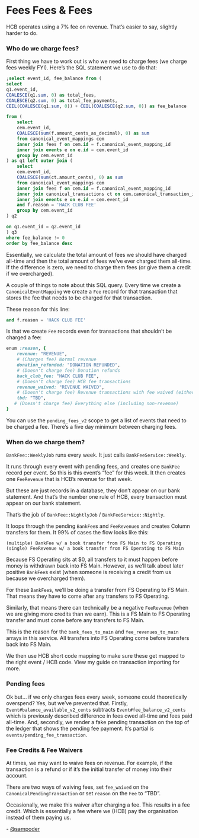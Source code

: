 # Fees Fees & Fees
HCB operates using a 7% fee on revenue. That’s easier to say, slightly harder to do.

### Who do we charge fees?
First thing we have to work out is who we need to charge fees (we charge fees weekly FYI). Here’s the SQL statement we use to do that:

```sql
;select event_id, fee_balance from (
select
q1.event_id,
COALESCE(q1.sum, 0) as total_fees,
COALESCE(q2.sum, 0) as total_fee_payments,
CEIL(COALESCE(q1.sum, 0)) + CEIL(COALESCE(q2.sum, 0)) as fee_balance

from (
    select
    cem.event_id,
    COALESCE(sum(f.amount_cents_as_decimal), 0) as sum
    from canonical_event_mappings cem
    inner join fees f on cem.id = f.canonical_event_mapping_id
    inner join events e on e.id = cem.event_id
    group by cem.event_id
) as q1 left outer join (
    select
    cem.event_id,
    COALESCE(sum(ct.amount_cents), 0) as sum
    from canonical_event_mappings cem
    inner join fees f on cem.id = f.canonical_event_mapping_id
    inner join canonical_transactions ct on cem.canonical_transaction_id = ct.id
    inner join events e on e.id = cem.event_id
    and f.reason = 'HACK CLUB FEE'
    group by cem.event_id
) q2

on q1.event_id = q2.event_id
) q3
where fee_balance != 0
order by fee_balance desc
```

Essentially, we calculate the total amount of fees we should have charged all-time and then the total amount of fees we’ve ever charged them all-time. If the difference is zero, we need to charge them fees (or give them a credit if we overcharged). 

A couple of things to note about this SQL query. Every time we create a `CanonicalEventMapping` we create a `Fee` record for that transaction that stores the fee that needs to be charged for that transaction.

These reason for this line:

```sql
and f.reason = 'HACK CLUB FEE'
```

Is that we create `Fee` records even for transactions that shouldn’t be charged a fee:

```ruby
enum :reason, {
    revenue: "REVENUE",                     
    # (Charges fee) Normal revenue
    donation_refunded: "DONATION REFUNDED", 
    # (Doesn't charge fee) Donation refunds
    hack_club_fee: "HACK CLUB FEE",         
    # (Doesn't charge fee) HCB fee transactions
    revenue_waived: "REVENUE WAIVED",       
    # (Doesn't charge fee) Revenue transactions with fee waived (either manually or automatically in certain cases)
    tbd: "TBD", 
   # (Doesn't charge fee) Everything else (including non-revenue)
}
```

You can use the `pending_fees_v2` scope to get a list of events that need to be charged a fee. There’s a five day minimum between charging fees.

### When do we charge them?

`BankFee::WeeklyJob` runs every week. It just calls `BankFeeService::Weekly`.

It runs through every event with pending fees, and creates one `BankFee` record per event. So this is this event’s “fee” for this week. It then creates one `FeeRevenue` that is HCB’s revenue for that week.

But these are just records in a database, they don’t appear on our bank statement. And that’s the number one rule of HCB, every transaction must appear on our bank statement. 

That’s the job of `BankFee::NightlyJob` / `BankFeeService::Nightly`. 

It loops through the pending `BankFee`s and `FeeRevenue`s and creates Column transfers for them. It 99% of cases the flow looks like this:

```
(multiple) BankFee w/ a book transfer from FS Main to FS Operating
(single) FeeRevenue w/ a book transfer from FS Operating to FS Main
```

Because FS Operating sits at $0, all transfers to it must happen before money is withdrawn back into FS Main. However, as we’ll talk about later positive `BankFee`s exist (when someone is receiving a credit from us because we overcharged them). 

For these `BankFee`s, we’ll be doing a transfer from FS Operating to FS Main. That means they have to come after any transfers to FS Operating.

Similarly, that means there can technically be a negative `FeeRevenue` (when we are giving more credits than we earn). This is a FS Main to FS Operating transfer and must come before any transfers to FS Main.

This is the reason for the `bank_fees_to_main` and `fee_revenues_to_main` arrays in this service. All transfers into FS Operating come before transfers back into FS Main.

We then use HCB short code mapping to make sure these get mapped to the right event / HCB code. View my guide on transaction importing for more.

### Pending fees

Ok but… if we only charges fees every week, someone could theoretically overspend? Yes, but we’ve prevented that. Firstly, `Event#balance_available_v2_cents` subtracts `Event#fee_balance_v2_cents` which is previously described difference in fees owed all-time and fees paid all-time. And, secondly, we render a fake pending transaction on the top of the ledger that shows the pending fee payment. It’s partial is `events/pending_fee_transaction`.

### Fee Credits & Fee Waivers

At times, we may want to waive fees on revenue. For example, if the transaction is a refund or if it’s the initial transfer of money into their account.

There are two ways of waiving fees, set `fee_waived` on the `CanonicalPendingTransaction` or set `reason` on the `Fee` to “TBD”.

Occasionally, we make this waiver after charging a fee. This results in a fee credit. Which is essentially a fee where we (HCB) pay the organisation instead of them paying us.

\- [@sampoder](https://github.com/sampoder)
